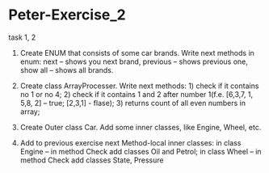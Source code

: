 # Peter-Exercise_2
task 1, 2

1. Create ENUM that consists of some car brands. Write next methods in enum: next – shows you next brand, previous – shows previous one, show all – shows all brands.

2. Create class ArrayProcesser. Write next methods: 1) check if it contains no 1 or no 4; 2) check if it contains 1 and 2 after number 1(f.e. [6,3,7, 1, 5,8, 2] – true; [2,3,1] - flase); 3) returns count of all even numbers in array;

3. Create Outer class Car. Add some inner classes, like Engine, Wheel, etc.   

4. Add to previous exercise next Method-local inner classes: in class Engine – in method Check add classes Oil and Petrol; in class Wheel – in method Check add  classes State, Pressure

